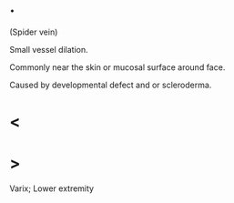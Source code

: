 # .

(Spider vein)

Small vessel dilation.

Commonly near the skin or mucosal surface around face.

Caused by developmental defect and or scleroderma.

# <

# >

Varix; Lower extremity
